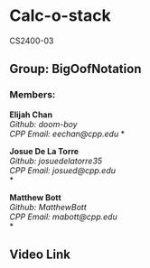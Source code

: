 # Calc-o-stack
CS2400-03

## Group: BigOofNotation

### Members:
**Elijah Chan**  
_Github: doom-boy_  
_CPP Email: eechan@cpp.edu_ 
* 

**Josue De La Torre**  
_Github: josuedelatorre35_  
_CPP Email: josued@cpp.edu_  
* 

**Matthew Bott**  
_Github: MatthewBott_  
_CPP Email: mabott@cpp.edu_  
* 

## Video Link

